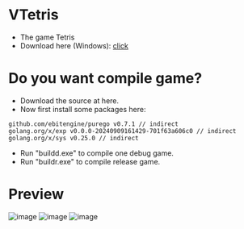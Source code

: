 # VTetris
- The game Tetris
- Download here (Windows): [click](https://github.com/VennDev/VTetris/releases/tag/1.0)

# Do you want compile game?
- Download the source at here.
- Now first install some packages here:
```
github.com/ebitengine/purego v0.7.1 // indirect
golang.org/x/exp v0.0.0-20240909161429-701f63a606c0 // indirect
golang.org/x/sys v0.25.0 // indirect
```
- Run "buildd.exe" to compile one debug game.
- Run "buildr.exe" to compile release game.

# Preview
![image](https://github.com/user-attachments/assets/e3e40734-7536-49fe-a02e-48647e6d7691)
![image](https://github.com/user-attachments/assets/98fcddde-5b84-4b5a-a486-ad87458ba0b1)
![image](https://github.com/user-attachments/assets/95983a7d-df2c-4916-b5ad-8f0439fb3990)
